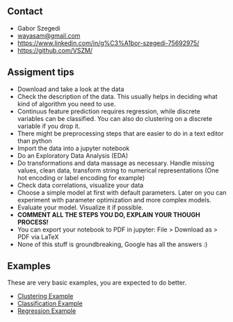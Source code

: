## Contact

- Gabor Szegedi
- wayasam@gmail.com
- https://www.linkedin.com/in/g%C3%A1bor-szegedi-75692975/
- https://github.com/VSZM/

## Assigment tips

- Download and take a look at the data
- Check the description of the data. This usually helps in deciding what kind of algorithm you need to use.
- Continuus feature prediction requires regression, while discrete variables can be classified. You can also do clustering on a discrete variable if you drop it. 
- There might be preprocessing steps that are easier to do in a text editor than python
- Import the data into a jupyter notebook
- Do an Exploratory Data Analysis (EDA)
- Do transformations and data massage as necessary. Handle missing values, clean data, transform string to numerical representations (One hot encoding or label encoding for example)
- Check data correlations, visualize your data
- Choose a simple model at first with default parameters. Later on you can experiment with parameter optimization and more complex models.
- Evaluate your model. Visualize it if possible.
- **COMMENT ALL THE STEPS YOU DO, EXPLAIN YOUR THOUGH PROCESS!**
- You can export your notebook to PDF in jupyter: File > Download as > PDF via LaTeX
- None of this stuff is groundbreaking, Google has all the answers :)

## Examples

These are very basic examples, you are expected to do better.

- [Clustering Example](Clustering.ipynb)
- [Classification Example](titanic_classification.ipynb)
- [Regression Example](linear_regression_and_visualization.ipynb)